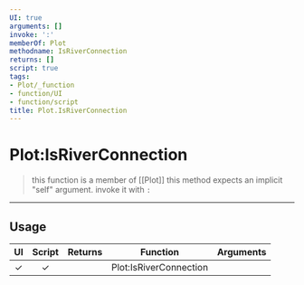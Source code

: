 ```yaml
---
UI: true
arguments: []
invoke: ':'
memberOf: Plot
methodname: IsRiverConnection
returns: []
script: true
tags:
- Plot/_function
- function/UI
- function/script
title: Plot.IsRiverConnection
---
```

# Plot:IsRiverConnection
> this function is a member of [[Plot]]
> this method expects an implicit "self" argument. invoke it with `:`
-----
## Usage
|  UI | Script | Returns | Function | Arguments |
|:---:|:------:|-------:|:--------:|:---------|
|✓|✓||Plot:IsRiverConnection||
